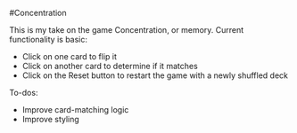 #Concentration

This is my take on the game Concentration, or memory. Current functionality is basic:
- Click on one card to flip it
- Click on another card to determine if it matches
- Click on the Reset button to restart the game with a newly shuffled deck

To-dos:
- Improve card-matching logic
- Improve styling
